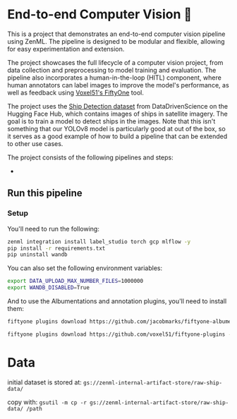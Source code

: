 # End-to-end Computer Vision 🌄

This is a project that demonstrates an end-to-end computer vision pipeline using
ZenML. The pipeline is designed to be modular and flexible, allowing for easy
experimentation and extension.

The project showcases the full lifecycle of a computer vision project, from data
collection and preprocessing to model training and evaluation. The pipeline also
incorporates a human-in-the-loop (HITL) component, where human annotators can
label images to improve the model's performance, as well as feedback using
[Voxel51's FiftyOne](https://voxel51.com/fiftyone/) tool.

The project uses the [Ship Detection
dataset](https://huggingface.co/datasets/datadrivenscience/ship-detection) from
DataDrivenScience on the Hugging Face Hub, which contains images of ships in
satellite imagery. The goal is to train a model to detect ships in the images.
Note that this isn't something that our YOLOv8 model is particularly good at out
of the box, so it serves as a good example of how to build a pipeline that can
be extended to other use cases.

The project consists of the following pipelines and steps:

- 

## Run this pipeline

### Setup

You'll need to run the following:

```bash
zenml integration install label_studio torch gcp mlflow -y
pip install -r requirements.txt
pip uninstall wandb
```

You can also set the following environment variables:

```bash
export DATA_UPLOAD_MAX_NUMBER_FILES=1000000
export WANDB_DISABLED=True
```

And to use the Albumentations and annotation plugins, you'll need to install
them:

```bash
fiftyone plugins download https://github.com/jacobmarks/fiftyone-albumentations-plugin

fiftyone plugins download https://github.com/voxel51/fiftyone-plugins --plugin-names @voxel51/annotation
```




# Data

initial dataset is stored at:
`gs://zenml-internal-artifact-store/raw-ship-data/`

copy with: `gsutil -m cp -r gs://zenml-internal-artifact-store/raw-ship-data/
/path`

